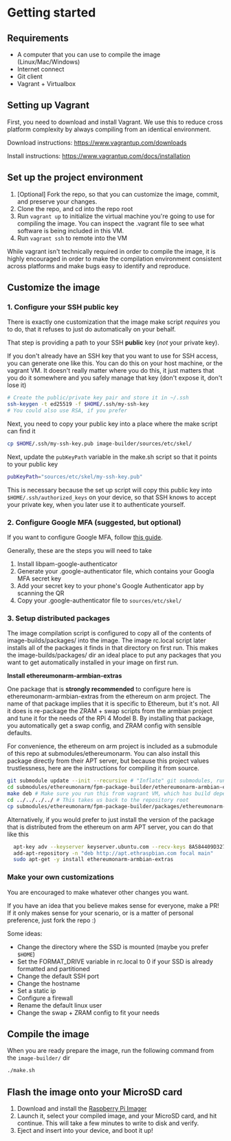 # Getting started

## Requirements

- A computer that you can use to compile the image (Linux/Mac/Windows)
- Internet connect
- Git client
- Vagrant + Virtualbox

## Setting up Vagrant

First, you need to download and install Vagrant.
We use this to reduce cross platform complexity by always compiling from an identical environment.

Download instructions: https://www.vagrantup.com/downloads

Install instructions: https://www.vagrantup.com/docs/installation

## Set up the project environment

1. [Optional] Fork the repo, so that you can customize the image, commit, and preserve your changes.
2. Clone the repo, and cd into the repo root
3. Run ```vagrant up``` to initialize the virtual machine you're going to use for compiling the image. You can inspect the .vagrant file to see what software is being included in this VM.
4. Run ```vagrant ssh``` to remote into the VM

While vagrant isn't technically required in order to compile the image, it is highly encouraged in order to make the compilation environment consistent across platforms and make bugs easy to identify and reproduce. 

## Customize the image

### 1. Configure your SSH public key
There is exactly one customization that the image make script *requires* you to do, that it refuses to just do automatically on your behalf.

That step is providing a path to your SSH **public** key (*not* your private key).

If you don't already have an SSH key that you want to use for SSH access, you can generate one like this. You can do this on your host machine, or the vagrant VM. It doesn't really matter where you do this, it just matters that you do it somewhere and you safely manage that key (don't expose it, don't lose it)

```bash
# Create the public/private key pair and store it in ~/.ssh
ssh-keygen -t ed25519 -f $HOME/.ssh/my-ssh-key 
# You could also use RSA, if you prefer
```
Next, you need to copy your public key into a place where the make script can find it

```bash
cp $HOME/.ssh/my-ssh-key.pub image-builder/sources/etc/skel/
```

Next, update the ```pubKeyPath``` variable in the make.sh script so that it points to your public key

```bash
pubKeyPath="sources/etc/skel/my-ssh-key.pub"
```

This is necessary because the set up script will copy this public key into ```$HOME/.ssh/authorized_keys``` on your device, so that SSH knows to accept your private key, when you later use it to authenticate yourself.

### 2. Configure Google MFA (suggested, but optional)

If you want to configure Google MFA, follow [this guide](google-mfa.md).

Generally, these are the steps you will need to take
1. Install libpam-google-authenticator
2. Generate your .google-authenticator file, which contains your Googla MFA secret key
3. Add your secret key to your phone's Google Authenticator app by scanning the QR
3. Copy your .google-authenticator file to ```sources/etc/skel/```

### 3. Setup distributed packages

The image compilation script is configured to copy all of the contents of image-builds/packages/ into the image.
The image rc.local script later installs all of the packages it finds in that directory on first run. This makes the image-builds/packages/ dir an ideal place to put any packages that you want to get automatically installed in your image on first run.

**Install ethereumonarm-armbian-extras**

One package that is **strongly recommended** to configure here is ethereumonarm-armbian-extras from the ethereum on arm project.
The name of that package implies that it is specific to Ethereum, but it's not. All it does is re-package the ZRAM + swap scripts from the armbian project and tune it for the needs of the RPi 4 Model B. By installing that package, you automatically get a swap config, and ZRAM config with sensible defaults.

For convenience, the ethereum on arm project is included as a submodule of this repo at submodules/ethereumonarm. You can also install this package directly from their APT server, but because this project values trustlessness, here are the instructions for compiling it from source.

```bash
git submodule update --init --recursive # "Inflate" git submodules, run from repo root
cd submodules/ethereumonarm/fpm-package-builder/ethereumonarm-armbian-extras
make deb # Make sure you run this from vagrant VM, which has build dependencies installed
cd ../../../../ # This takes us back to the repository root
cp submodules/ethereumonarm/fpm-package-builder/packages/ethereumonarm-armbian-extras_1.2.0-0_all.deb image-builder/packages
```

Alternatively, if you would prefer to just install the version of the package that is distributed from the ethereum on arm APT server, you can do that like this

```bash
  apt-key adv --keyserver keyserver.ubuntu.com --recv-keys 8A584409D327B0A5
  add-apt-repository -n "deb http://apt.ethraspbian.com focal main"
  sudo apt-get -y install ethereumonarm-armbian-extras 
```

### Make your own customizations

You are encouraged to make whatever other changes you want.

If you have an idea that you believe makes sense for everyone, make a PR! If it only makes sense for your scenario, or is a matter of personal preference, just fork the repo :)

Some ideas:
- Change the directory where the SSD is mounted (maybe you prefer ```$HOME```)
- Set the FORMAT_DRIVE variable in rc.local to 0 if your SSD is already formatted and partitioned
- Change the default SSH port
- Change the hostname
- Set a static ip
- Configure a firewall
- Rename the default linux user
- Change the swap + ZRAM config to fit your needs

## Compile the image

When you are ready prepare the image, run the following command from the ```image-builder/``` dir

```bash
./make.sh
```

## Flash the image onto your MicroSD card

1. Download and install the [Raspberry Pi Imager](https://www.raspberrypi.org/software/)
2. Launch it, select your compiled image, and your MicroSD card, and hit continue. This will take a few minutes to write to disk and verify.
3. Eject and insert into your device, and boot it up!